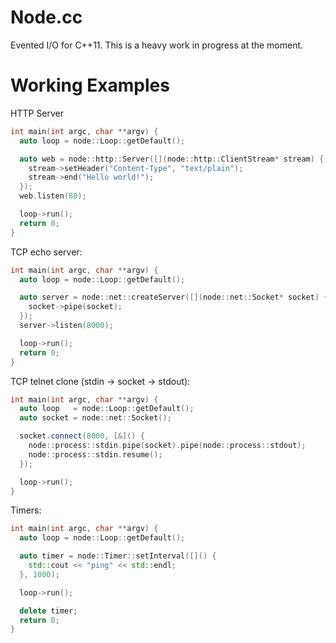 Node.cc
=======
Evented I/O for C++11. This is a heavy work in progress at the moment.

Working Examples
================

HTTP Server
```c++
int main(int argc, char **argv) {
  auto loop = node::Loop::getDefault();

  auto web = node::http::Server([](node::http::ClientStream* stream) {
    stream->setHeader("Content-Type", "text/plain");
    stream->end("Hello world!");
  });
  web.listen(80);

  loop->run();
  return 0;
}
```

TCP echo server:
```c++
int main(int argc, char **argv) {
  auto loop = node::Loop::getDefault();

  auto server = node::net::createServer([](node::net::Socket* socket) {
    socket->pipe(socket);
  });
  server->listen(8000);

  loop->run();
  return 0;
}
```

TCP telnet clone (stdin -> socket -> stdout):
```c++
int main(int argc, char **argv) {
  auto loop   = node::Loop::getDefault();
  auto socket = node::net::Socket();

  socket.connect(8000, [&]() {
    node::process::stdin.pipe(socket).pipe(node::process::stdout);
    node::process::stdin.resume();
  });

  loop->run();
}
```

Timers:
```c++
int main(int argc, char **argv) {
  auto loop = node::Loop::getDefault();

  auto timer = node::Timer::setInterval([]() {
    std::cout << "ping" << std::endl;
  }, 1000);

  loop->run();

  delete timer;
  return 0;
}
```